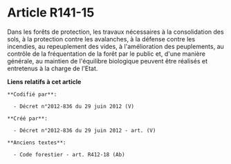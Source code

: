 # Article R141-15

Dans les forêts de protection, les travaux nécessaires à la consolidation des sols, à la protection contre les avalanches, à
la défense contre les incendies, au repeuplement des vides, à l'amélioration des peuplements, au contrôle de la fréquentation
de la forêt par le public et, d'une manière générale, au maintien de l'équilibre biologique peuvent être réalisés et
entretenus à la charge de l'Etat.

**Liens relatifs à cet article**

	**Codifié par**:

	  - Décret n°2012-836 du 29 juin 2012 (V)

	**Créé par**:

	  - Décret n°2012-836 du 29 juin 2012 - art. (V)

	**Anciens textes**:

	  - Code forestier - art. R412-18 (Ab)
